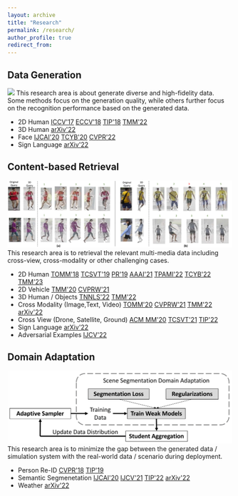```yaml
---
layout: archive
title: "Research"
permalink: /research/
author_profile: true
redirect_from: 
---
```


## Data Generation
![](https://github.com/layumi/3D-Magic-Mirror/raw/master/doc/rainbow_github.gif?raw=true)
This research area is about generate diverse and high-fidelity data. Some methods focus on the generation quality, while others further focus on the recognition performance based on the generated data.
- 2D Human [ICCV'17](https://zdzheng.xyz/publication/Unlabele2017) [ECCV'18](https://zdzheng.xyz/publication/Macro-mi2018) [TIP'18](https://zdzheng.xyz/publication/Multi-ps2018) [TMM'22](https://zdzheng.xyz/publication/SPG-VTON2022)
- 3D Human [arXiv'22](https://zdzheng.xyz/publication/3D-Magic2022)
- Face [IJCAI'20](https://zdzheng.xyz/publication/Real-Wor2020) [TCYB'20](https://zdzheng.xyz/publication/Unsuperv2020) [CVPR'22](https://zdzheng.xyz/publication/Multi-Vi2022)
- Sign Language [arXiv'22](https://zdzheng.xyz/publication/Jointly-2022) 


## Content-based Retrieval 
![](https://github.com/layumi/person-reid-3d/raw/master/imgs/demo-1.jpg)
This research area is to retrieval the relevant multi-media data including cross-view, cross-modality or other challenging cases. 
- 2D Human [TOMM'18](https://zdzheng.xyz/publication/A-discri2018) [TCSVT'19](https://zdzheng.xyz/publication/Pedestri2018) [PR'19](https://zdzheng.xyz/publication/Improvin2019) [AAAI'21](https://zdzheng.xyz/publication/Decouple2021) [TPAMI'22](https://zdzheng.xyz/publication/DMRNet-L2022) [TCYB'22](https://zdzheng.xyz/publication/Soft-Per2022) [TMM'23](https://zdzheng.xyz/publication/Progress2023)
- 2D Vehicle [TMM'20](https://zdzheng.xyz/publication/VehicleN2020) [CVPRW'21](https://zdzheng.xyz/publication/Robust-V2021)
- 3D Human / Objects [TNNLS'22](https://zdzheng.xyz/publication/Paramete2022) [TMM'22](https://zdzheng.xyz/publication/Self-sup2022)
- Cross Modality (Image,Text, Video) [TOMM'20](https://zdzheng.xyz/publication/Dual-pat2020) [CVPRW'21](https://zdzheng.xyz/publication/Connecti2021) [TMM'22](https://zdzheng.xyz/publication/Align-an2022) [arXiv'22](https://zdzheng.xyz/publication/Composed2022)
- Cross View (Drone, Satellite, Ground) [ACM MM'20](https://zdzheng.xyz/publication/Universi2020) [TCSVT'21](https://zdzheng.xyz/publication/Each-par2021) [TIP'22](https://zdzheng.xyz/publication/Joint-Re2022)
- Sign Language [arXiv'22](https://zdzheng.xyz/publication/StepNet-2022)
- Adversarial Examples [IJCV'22](https://zdzheng.xyz/publication/U-turn-C2022)


## Domain Adaptation 
![](https://github.com/layumi/AdaBoost_Seg/raw/master/pipeline.png)
This research area is to minimize the gap between the generated data / simulation system with the real-world data / scenario during deployment. 
- Person Re-ID [CVPR'18](https://zdzheng.xyz/publication/Camera-s2018) [TIP'19](https://zdzheng.xyz/publication/Camstyle2019)
- Semantic Segmenetation [IJCAI'20](https://zdzheng.xyz/publication/Unsuperv2020) [IJCV'21](https://zdzheng.xyz/publication/Rectifyi2021) [TIP'22](https://zdzheng.xyz/publication/Adaptive2022) [arXiv'22](https://zdzheng.xyz/publication/PiPa-Pix2022)
- Weather [arXiv'22](https://zdzheng.xyz/publication/Multiple2022)
